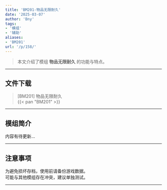 ```yaml
---
title: 'BM201-物品无限耐久'
date: '2025-03-07'
author: 'Bny'
tags:
- '模组'
- '辅助'
aliases:
- 'BM201'
url: '/p/158/'
---
```


> 本文介绍了模组 **物品无限耐久** 的功能与特点。

---

## 文件下载

> [BM201] 物品无限耐久  
{{< pan "BM201" >}}  

---

## 模组简介

>  
内容有待更新...  

---

## 注意事项

>  
为避免损坏存档，使用前请备份游戏数据。  
可能与其他模组存在冲突，建议单独测试。  

---

